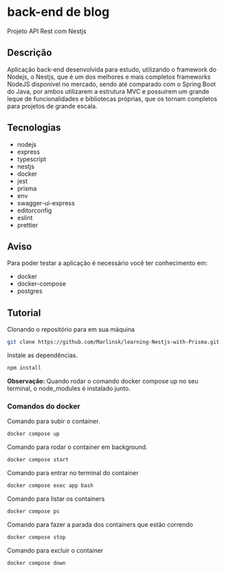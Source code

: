 # back-end de blog

Projeto API Rest com Nestjs

## Descrição

Aplicação back-end desenvolvida para estudo, utilizando o framework do Nodejs, o Nestjs, que é um dos melhores e mais completos frameworks NodeJS disponível no mercado, sendo até comparado com o Spring Boot do Java, por ambos utilizarem a estrutura MVC e possuírem um grande leque de funcionalidades e bibliotecas próprias, que os tornam completos para projetos de grande escala.

## Tecnologias

- nodejs
- express
- typescript
- nestjs
- docker
- jest
- prisma
- env
- swagger-ui-express
- editorconfig
- eslint
- prettier

## Aviso

Para poder testar a aplicação é necessário você ter conhecimento em:

- docker
- docker-compose
- postgres

## Tutorial

Clonando o repositório para em sua máquina

```bash
git clone https://github.com/Marlinsk/learning-Nestjs-with-Prisma.git
```

Instale as dependências.

```bash
npm install
```

**Observação:** Quando rodar o comando docker compose up no seu terminal, o node_modules é instalado junto.

### Comandos do docker

Comando para subir o container.

```bash
docker compose up
```

Comando para rodar o container em background.

```bash
docker compose start
```

Comando para entrar no terminal do container

```bash
docker compose exec app bash
```

Comando para listar os containers

```bash
docker compose ps
```

Comando para fazer a parada dos containers que estão correndo

```bash
docker compose stop
```

Comando para excluir o container

```bash
docker compose down
```
